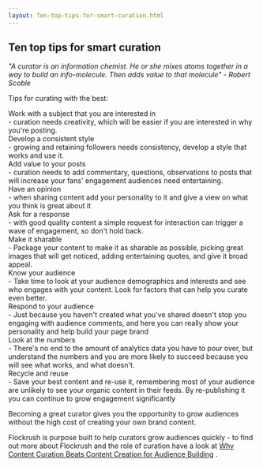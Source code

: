```yaml
---
layout: Ten-top-tips-for-smart-curation.html
---
```


<div class="ui left vertical stripe segment">
  <div class="ui left text container">
  <h2>
      Ten top tips for smart curation
    </h2>
  <p><i class="bigquote">"A curator is an information chemist. He or she mixes atoms together in a way to build an info-molecule. Then adds value to that molecule" - Robert Scoble</i></p>
  <p class="p-em-166">Tips for curating with the best:</p>
  <div class="ui ordered list p-light-up">
  <div class="item">
  <div class="content">
  <a class="header">Work with a subject that you are interested in</a>
  <div class="description">- curation needs creativity, which will be easier if you are interested in why you're posting.</div>
</div>
</div>
  <div class="item">
  <div class="content">
  <a class="header">Develop a consistent style</a>
  <div class="description">- growing and retaining followers needs consistency, develop a style that works and use it.</div>
</div>
</div>
  <div class="item">
  <div class="content">
  <a class="header">Add value to your posts</a>
  <div class="description">- curation needs to add commentary, questions, observations to posts that will increase your fans' engagement audiences need entertaining.</div>
</div>
</div>
  <div class="item">
  <div class="content">
  <a class="header">Have an opinion</a>
  <div class="description">- when sharing content add your personality to it and give a view on what you think is great about it
          </div>
</div>
</div>
  <div class="item">
  <div class="content">
  <a class="header">Ask for a response</a>
  <div class="description">- with good quality content a simple request for interaction can trigger a wave of engagement, so don't hold back.</div>
</div>
</div>
  <div class="item">
  <div class="content">
  <a class="header">Make it sharable</a>
  <div class="description">- Package your content to make it as sharable as possible, picking great images that will get noticed, adding entertaining quotes, and give it broad appeal.</div>
</div>
</div>
  <div class="item">
  <div class="content">
  <a class="header">Know your audience</a>
  <div class="description">- Take time to look at your audience demographics and interests and see who engages with your content. Look for factors that can help you curate even better.</div>
</div>
</div>
  <div class="item">
  <div class="content">
  <a class="header">Respond to your audience</a>
  <div class="description">- Just because you haven't created what you've shared doesn't stop you engaging with audience comments, and here you can really show your personality and help build your page brand
          </div>
</div>
</div>
  <div class="item">
  <div class="content">
  <a class="header">Look at the numbers</a>
  <div class="description">- There's no end to the amount of analytics data you have to pour over, but understand the numbers and you are more likely to succeed because you will see what works, and what doesn't.</div>
</div>
</div>
  <div class="item">
  <div class="content">
  <a class="header">Recycle and reuse</a>
  <div class="description">- Save your best content and re-use it, remembering most of your audience are unlikely to see your organic content in their feeds. By re-publishing it you can continue to grow engagement significantly
          </div>
</div>
</div>
</div>
  <p>Becoming a great curator gives you the opportunity to grow audiences without the high cost of creating your own brand content.
    </p>
  <p>Flockrush is purpose built to help curators grow audiences quickly - to find out more about Flockrush and the role of curation have a look at
      <a href="resources/Why-Content-Curation-Beats-Content-Creation-for-audience-building/">Why Content Curation Beats Content Creation for Audience Building</a>  .
    </p>
</div>
</div>
